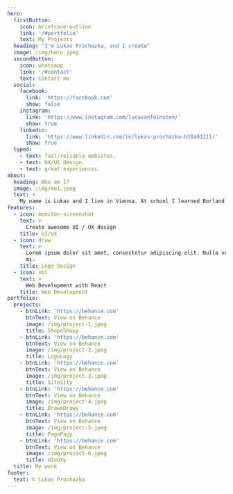 ```yaml
---
hero:
  firstButton:
    icon: briefcase-outline
    link: '/#portfolio'
    text: My Projects
  heading: "I'm Lukas Prochazka, and I create"
  image: /img/hero.jpeg
  secondButton:
    icon: whatsapp
    link: '/#contact'
    text: Contact me
  social:
    facebook:
      link: 'https://facebook.com'
      show: false
    instagram:
      link: 'https://www.instagram.com/lucavanfeinsten/'
      show: true
    linkedin:
      link: 'https://www.linkedin.com/in/lukas-prochazka-b20a01211/'
      show: true
  typed:
    - text: fast/reliable websites.
    - text: UX/UI design.
    - text: great experiences.
about:
  heading: Who am I?
  image: /img/me1.jpeg
  text: >
    My name is Lukas and I live in Vienna. At school I learned Borland Pascal, Visual Basic and PHP, now I learn to really code @ UpLeveled.io
features:
  - icon: monitor-screenshot
    text: >
      Create awesome UI / UX design
    title: UI/UX
  - icon: draw
    text: >
      Lorem ipsum dolor sit amet, consectetur adipiscing elit. Nulla vel dapibus
      mi.
    title: Logo Design
  - icon: xml
    text: >
      Web Development with React
    title: Web Development
portfolio:
  projects:
    - btnLink: 'https://behance.com'
      btnText: View on Behance
      image: /img/project-1.jpeg
      title: ShopoShopy
    - btnLink: 'https://behance.com'
      btnText: View on Behance
      image: /img/project-2.jpeg
      title: LogoLogy
    - btnLink: 'https://behance.com'
      btnText: View on Behance
      image: /img/project-3.jpeg
      title: SitoSity
    - btnLink: 'https://behance.com'
      btnText: View on Behance
      image: /img/project-4.jpeg
      title: DrawoDrawy
    - btnLink: 'https://behance.com'
      btnText: View on Behance
      image: /img/project-5.jpeg
      title: PagoPagy
    - btnLink: 'https://behance.com'
      btnText: View on Behance
      image: /img/project-6.jpeg
      title: UIoUXy
  title: My work
footer:
  text: © Lukas Prochazka
---
```

